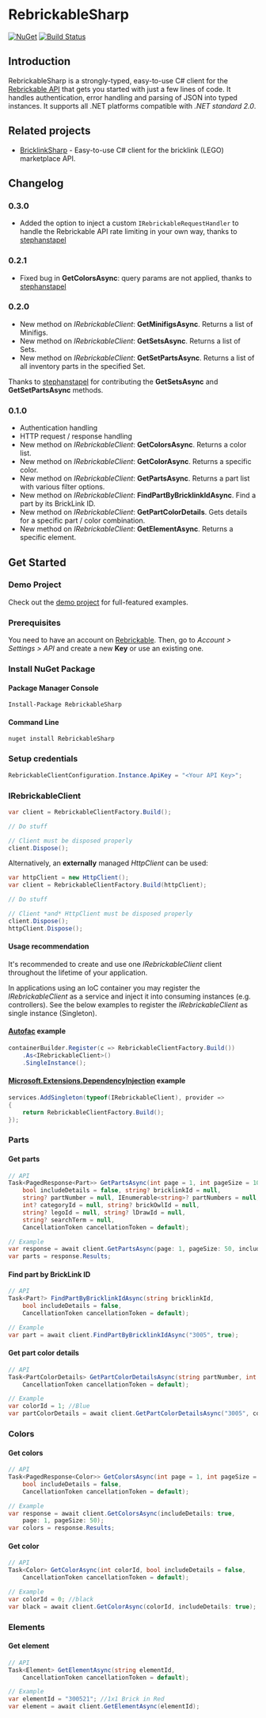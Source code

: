 # RebrickableSharp

[![NuGet](https://img.shields.io/nuget/v/RebrickableSharp?color=blue)](https://www.nuget.org/packages/RebrickableSharp/)
[![Build Status](https://dev.azure.com/jeisenbach/RebrickableSharp/_apis/build/status/gebirgslok.RebrickableSharp?branchName=main)](https://dev.azure.com/jeisenbach/RebrickableSharp/_build/latest?definitionId=3&branchName=main)

## Introduction
RebrickableSharp is a strongly-typed, easy-to-use C# client for the [Rebrickable API](https://rebrickable.com/api/v3/docs/) that 
gets you started with just a few lines of code. It handles authentication, error handling and parsing of JSON into typed instances.
It supports all .NET platforms compatible with *.NET standard 2.0*.

## Related projects
- [BricklinkSharp](https://github.com/gebirgslok/BricklinkSharp) - Easy-to-use C# client for the bricklink (LEGO) marketplace API.

## Changelog

### 0.3.0
- Added the option to inject a custom ``IRebrickableRequestHandler`` to handle the Rebrickable API rate limiting in your own way, thanks to [stephanstapel](https://github.com/stephanstapel)

### 0.2.1
- Fixed bug in **GetColorsAsync**: query params are not applied, thanks to [stephanstapel](https://github.com/stephanstapel)

### 0.2.0
- New method on *IRebrickableClient*: **GetMinifigsAsync**. Returns a list of Minifigs.
- New method on *IRebrickableClient*: **GetSetsAsync**. Returns a list of Sets.
- New method on *IRebrickableClient*: **GetSetPartsAsync**. Returns a list of all inventory parts in the specified Set.

Thanks to [stephanstapel](https://github.com/stephanstapel) for contributing the **GetSetsAsync** and **GetSetPartsAsync** methods.

### 0.1.0
- Authentication handling
- HTTP request / response handling
- New method on *IRebrickableClient*: **GetColorsAsync**. Returns a color list.
- New method on *IRebrickableClient*: **GetColorAsync**. Returns a specific color.
- New method on *IRebrickableClient*: **GetPartsAsync**. Returns a part list with various filter options.
- New method on *IRebrickableClient*: **FindPartByBricklinkIdAsync**. Find a part by its BrickLink ID.
- New method on *IRebrickableClient*: **GetPartColorDetails**. Gets details for a specific part / color combination.
- New method on *IRebrickableClient*: **GetElementAsync**. Returns a specific element.

## Get Started

### Demo Project
Check out the [demo project](https://github.com/gebirgslok/RebrickableSharp/tree/main/RebrickableSharp.Demos) for full-featured examples.

### Prerequisites
You need to have an account on [Rebrickable](https://www.rebrickable.com/). Then, go to *Account > Settings > API* and create a new **Key** or use an existing one.

### Install NuGet Package
#### Package Manager Console
 ```
Install-Package RebrickableSharp
```
#### Command Line
```
nuget install RebrickableSharp
```

### Setup credentials

```csharp    
RebrickableClientConfiguration.Instance.ApiKey = "<Your API Key>";
```

### IRebrickableClient
```csharp  
var client = RebrickableClientFactory.Build();

// Do stuff

// Client must be disposed properly
client.Dispose();
```
Alternatively, an **externally** managed *HttpClient* can be used:
```csharp
var httpClient = new HttpClient();
var client = RebrickableClientFactory.Build(httpClient);

// Do stuff

// Client *and* HttpClient must be disposed properly
client.Dispose();
httpClient.Dispose();
```

#### Usage recommendation
It's recommended to create and use one *IRebrickableClient* client throughout the lifetime of your application.

In applications using an IoC container you may register the *IRebrickableClient* as a service and inject it into consuming instances (e.g. controllers).
See the below examples to register the *IRebrickableClient* as single instance (Singleton).
	
#### [Autofac](https://autofac.org/) example
```csharp
containerBuilder.Register(c => RebrickableClientFactory.Build())
	.As<IRebrickableClient>()
	.SingleInstance();
```

#### [Microsoft.Extensions.DependencyInjection](https://docs.microsoft.com/de-de/aspnet/core/fundamentals/dependency-injection?view=aspnetcore-5.0) example
```csharp
services.AddSingleton(typeof(IRebrickableClient), provider =>
{
    return RebrickableClientFactory.Build();
});  
``` 

### Parts

####  Get parts

```csharp
// API
Task<PagedResponse<Part>> GetPartsAsync(int page = 1, int pageSize = 100, 
    bool includeDetails = false, string? bricklinkId = null,
    string? partNumber = null, IEnumerable<string>? partNumbers = null,
    int? categoryId = null, string? brickOwlId = null,
    string? legoId = null, string? lDrawId = null,
    string? searchTerm = null,
    CancellationToken cancellationToken = default);
```

```csharp
// Example
var response = await client.GetPartsAsync(page: 1, pageSize: 50, includeDetails: true, searchTerm: "M-Tron");
var parts = response.Results;
```

#### Find part by BrickLink ID

```csharp
// API
Task<Part?> FindPartByBricklinkIdAsync(string bricklinkId,
    bool includeDetails = false,
    CancellationToken cancellationToken = default);
```

```csharp
// Example
var part = await client.FindPartByBricklinkIdAsync("3005", true);
```

#### Get part color details

```csharp
// API
Task<PartColorDetails> GetPartColorDetailsAsync(string partNumber, int colorId,
    CancellationToken cancellationToken = default);
```

```csharp
// Example
var colorId = 1; //Blue
var partColorDetails = await client.GetPartColorDetailsAsync("3005", colorId)
```

### Colors

#### Get colors

```csharp
// API
Task<PagedResponse<Color>> GetColorsAsync(int page = 1, int pageSize = 100,
    bool includeDetails = false,
    CancellationToken cancellationToken = default);
```

```csharp
// Example
var response = await client.GetColorsAsync(includeDetails: true,
    page: 1, pageSize: 50);
var colors = response.Results;
```

#### Get color

```csharp
// API
Task<Color> GetColorAsync(int colorId, bool includeDetails = false, 
    CancellationToken cancellationToken = default);
```

```csharp
// Example
var colorId = 0; //black
var black = await client.GetColorAsync(colorId, includeDetails: true);
```

### Elements

#### Get element

```csharp
// API
Task<Element> GetElementAsync(string elementId, 
    CancellationToken cancellationToken = default);  
```

```csharp
// Example
var elementId = "300521"; //1x1 Brick in Red
var element = await client.GetElementAsync(elementId);
```
